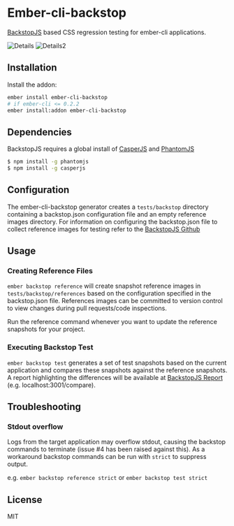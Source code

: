 Ember-cli-backstop
=========

[BackstopJS](http://garris.github.io/BackstopJS/) based CSS regression testing for ember-cli applications.

![Details](https://cloud.githubusercontent.com/assets/8845319/8913489/402c8d4c-3467-11e5-9e32-f07023e57d5d.png)
![Details2](https://cloud.githubusercontent.com/assets/8845319/8913467/3dfb64e4-3467-11e5-9207-1af33e6d59dc.png)

## Installation

Install the addon:
```sh
ember install ember-cli-backstop
# if ember-cli <= 0.2.2
ember install:addon ember-cli-backstop
```

## Dependencies

BackstopJS requires a global install of [CasperJS](https://github.com/n1k0/casperjs) and [PhantomJS](http://phantomjs.org/)

```sh
$ npm install -g phantomjs
$ npm install -g casperjs
```

## Configuration
The ember-cli-backstop generator creates a `tests/backstop` directory containing a backstop.json configuration file and an empty reference images directory. For information on configuring the backstop.json file to collect reference images for testing refer to the [BackstopJS Github](https://github.com/garris/BackstopJS)

## Usage

### Creating Reference Files

`ember backstop reference` will create snapshot reference images in `tests/backstop/references` based on the configuration specified in the backstop.json file.  References images can be committed to version control to view changes during pull requests/code inspections.

Run the reference command whenever you want to update the reference snapshots for your project.

### Executing Backstop Test

`ember backstop test` generates a set of test snapshots based on the current application and compares these snapshots against the reference snapshots.  A report highlighting the differences will be available at [BackstopJS Report](http://localhost:3001/compare) (e.g. localhost:3001/compare).

## Troubleshooting

### Stdout overflow

Logs from the target application may overflow stdout, causing the backstop commands to terminate (issue #4 has been raised against this).  As a workaround backstop commands can be run with `strict` to suppress output.

e.g. `ember backstop reference strict` or `ember backstop test strict`

## License

MIT

